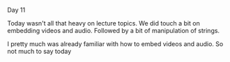 Day 11

Today wasn't all that heavy on lecture topics. We did touch a bit on embedding videos and audio. Followed by a bit of manipulation of strings.

I pretty much was already familiar with how to embed videos and audio. So not much to say today
